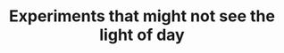 ---
title: "Experiments that might not see the light of day"
slug: "experiments"
category: "experiments"
tags:
- "experiments"
- "hugo"
- "meta"
---